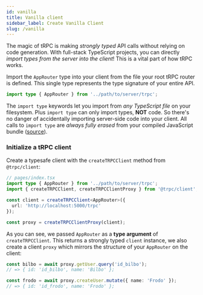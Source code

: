 ```yaml
---
id: vanilla
title: Vanilla client
sidebar_label: Create Vanilla Client
slug: /vanilla
---
```


The magic of tRPC is making _strongly typed_ API calls without relying on code generation. With full-stack TypeScript projects, you can directly _import types from the server into the client_! This is a vital part of how tRPC works.

Import the `AppRouter` type into your client from the file your root tRPC router is defined. This single type represents the type signature of your entire API.

```ts title='client.ts'
import type { AppRouter } from '../path/to/server/trpc';
```

The `import type` keywords let you import from _any TypeScript file_ on your filesystem. Plus `import type` can only import types, **NOT** code. So there's no danger of accidentally importing server-side code into your client. All calls to `import type` are _always fully erased_ from your compiled JavaScript bundle ([source](https://www.typescriptlang.org/docs/handbook/release-notes/typescript-3-8.html#type-only-imports-and-export)).

### Initialize a tRPC client

Create a typesafe client with the `createTRPCClient` method from `@trpc/client`:

```ts title='client.ts'
// pages/index.tsx
import type { AppRouter } from '../path/to/server/trpc';
import { createTRPCClient, createTRPCClientProxy } from '@trpc/client';

const client = createTRPCClient<AppRouter>({
  url: 'http://localhost:5000/trpc'
});

const proxy = createTRPCClientProxy(client);
```

As you can see, we passed `AppRouter` as a **type argument** of `createTRPCClient`. This returns a strongly typed `client` instance, we also create a client `proxy` which mirrors the structure of your `AppRouter` on the client:

```ts title='client.ts'
const bilbo = await proxy.getUser.query('id_bilbo');
// => { id: 'id_bilbo', name: 'Bilbo' };

const frodo = await proxy.createUser.mutate({ name: 'Frodo' });
// => { id: 'id_frodo', name: 'Frodo' };
```


